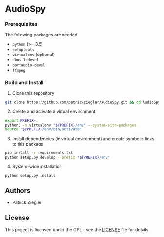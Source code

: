 # AudioSpy

### Prerequisites

The following packages are needed

* `python` (>= 3.5)
* `setuptools`
* `virtualenv` (optional)
* `dbus-1-devel`
* `portaudio-devel`
* `ffmpeg`

### Build and Install

1. Clone this repository
```bash
git clone https://github.com/patrickziegler/AudioSpy.git && cd AudioSpy
```

2. Create and activate a virtual environment
```bash
export PREFIX=.
python3 -m virtualenv "${PREFIX}/env" --system-site-packages
source "${PREFIX}/env/bin/activate"
```

3. Install dependencies (in virtual environment) and create symbolic links to this package
```bash
pip install -r requirements.txt
python setup.py develop --prefix "${PREFIX}/env"
```

4. System-wide installation
```bash
python setup.py install
```

## Authors

*  Patrick Ziegler

## License

This project is licensed under the GPL - see the [LICENSE](LICENSE) file for details
